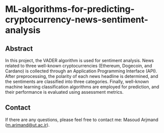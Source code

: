 # ML-algorithms-for-predicting-cryptocurrency-news-sentiment-analysis

## Abstract
In this project, the VADER algorithm is used for sentiment analysis. News related to three well-known cryptocurrencies (Ethereum, Dogecoin, and Cardano) is collected through an Application Programming Interface (API). After preprocessing, the polarity of each news headline is determined, and the sentiments are classified into three categories. Finally, well-known machine learning classification algorithms are employed for prediction, and their performance is evaluated using assessment metrics.

## Contact 
If there are any questions, please feel free to contact me: Masoud Arjmand (m.arjmand@ut.ac.ir). 
